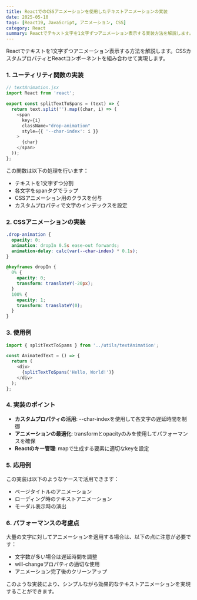 ```yaml
---
title: ReactでのCSSアニメーションを使用したテキストアニメーションの実装
date: 2025-05-10
tags: [React19, JavaScript, アニメーション, CSS]
category: React
summary: Reactでテキスト文字を1文字ずつアニメーション表示する実装方法を解説します。
---
```


Reactでテキストを1文字ずつアニメーション表示する方法を解説します。CSSカスタムプロパティとReactコンポーネントを組み合わせて実現します。

### 1. ユーティリティ関数の実装

```javascript
// textAnimation.jsx
import React from 'react';

export const splitTextToSpans = (text) => {
  return text.split('').map((char, i) => (
    <span 
      key={i} 
      className="drop-animation"
      style={{ '--char-index': i }}
    >
      {char}
    </span>
  ));
};
```

この関数は以下の処理を行います：

- テキストを1文字ずつ分割
- 各文字をspanタグでラップ
- CSSアニメーション用のクラスを付与
- カスタムプロパティで文字のインデックスを設定

### 2. CSSアニメーションの実装

```css
.drop-animation {
  opacity: 0;
  animation: dropIn 0.5s ease-out forwards;
  animation-delay: calc(var(--char-index) * 0.1s);
}

@keyframes dropIn {
  0% {
    opacity: 0;
    transform: translateY(-20px);
  }
  100% {
    opacity: 1;
    transform: translateY(0);
  }
}
```

### 3. 使用例

```javascript
import { splitTextToSpans } from '../utils/textAnimation';

const AnimatedText = () => {
  return (
    <div>
      {splitTextToSpans('Hello, World!')}
    </div>
  );
};
```

### 4. 実装のポイント

- **カスタムプロパティの活用**: --char-indexを使用して各文字の遅延時間を制御
- **アニメーションの最適化**: transformとopacityのみを使用してパフォーマンスを確保
- **Reactのキー管理**: mapで生成する要素に適切なkeyを設定

### 5. 応用例

この実装は以下のようなケースで活用できます：

- ページタイトルのアニメーション
- ローディング時のテキストアニメーション
- モーダル表示時の演出

### 6. パフォーマンスの考慮点

大量の文字に対してアニメーションを適用する場合は、以下の点に注意が必要です：

- 文字数が多い場合は遅延時間を調整
- will-changeプロパティの適切な使用
- アニメーション完了後のクリーンアップ

このような実装により、シンプルながら効果的なテキストアニメーションを実現することができます。
